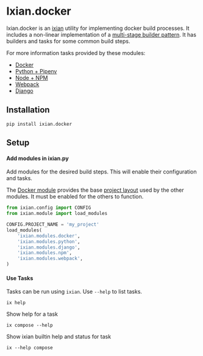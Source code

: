 # Ixian.docker

Ixian.docker is an [ixian](https://github.com/kreneskyp/ixian) utility for implementing docker 
build processes. It includes a non-linear implementation of a [multi-stage builder 
pattern](docker.md#pattern). It has builders and tasks for some common build steps.

For more information tasks provided by these modules:
* [Docker](docs/bak/docker.md)
* [Python + Pipenv](docs/bak/python.md)
* [Node + NPM](docs/bak/npm.md)
* [Webpack](docs/bak/webpack.md)
* [Django](docs/django.md)

## Installation


``` 
pip install ixian.docker
```

## Setup

#### Add modules in ixian.py

Add modules for the desired build steps. This will enable their configuration
and tasks.

The [Docker module](docs/bak/docker.md) provides the base 
[project layout](docs/bak/docker.md#layout) used by the other modules. It must be 
enabled for the others to function. 

```python
from ixian.config import CONFIG
from ixian.module import load_modules

CONFIG.PROJECT_NAME = 'my_project'
load_modules(
    'ixian.modules.docker',
    'ixian.modules.python',
    'ixian.modules.django',
    'ixian.modules.npm',
    'ixian.modules.webpack',
)
```

#### Use Tasks

Tasks can be run using `ixian`. Use `--help` to list tasks.

```
ix help
```

Show help for a task

```
ix compose --help
```

Show ixian builtin help and status for task

```
ix --help compose
```
